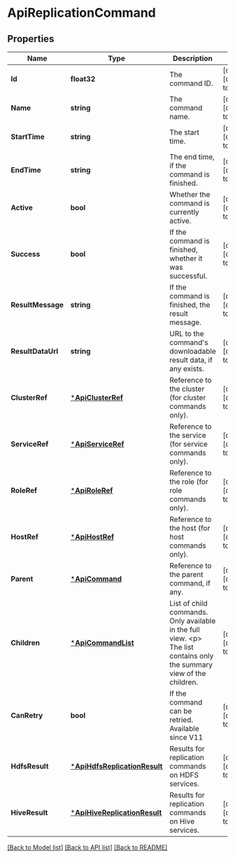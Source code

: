 # ApiReplicationCommand

## Properties
Name | Type | Description | Notes
------------ | ------------- | ------------- | -------------
**Id** | **float32** | The command ID. | [optional] [default to null]
**Name** | **string** | The command name. | [optional] [default to null]
**StartTime** | **string** | The start time. | [optional] [default to null]
**EndTime** | **string** | The end time, if the command is finished. | [optional] [default to null]
**Active** | **bool** | Whether the command is currently active. | [optional] [default to null]
**Success** | **bool** | If the command is finished, whether it was successful. | [optional] [default to null]
**ResultMessage** | **string** | If the command is finished, the result message. | [optional] [default to null]
**ResultDataUrl** | **string** | URL to the command&#39;s downloadable result data, if any exists. | [optional] [default to null]
**ClusterRef** | [***ApiClusterRef**](ApiClusterRef.md) | Reference to the cluster (for cluster commands only). | [optional] [default to null]
**ServiceRef** | [***ApiServiceRef**](ApiServiceRef.md) | Reference to the service (for service commands only). | [optional] [default to null]
**RoleRef** | [***ApiRoleRef**](ApiRoleRef.md) | Reference to the role (for role commands only). | [optional] [default to null]
**HostRef** | [***ApiHostRef**](ApiHostRef.md) | Reference to the host (for host commands only). | [optional] [default to null]
**Parent** | [***ApiCommand**](ApiCommand.md) | Reference to the parent command, if any. | [optional] [default to null]
**Children** | [***ApiCommandList**](ApiCommandList.md) | List of child commands. Only available in the full view. &lt;p&gt; The list contains only the summary view of the children. | [optional] [default to null]
**CanRetry** | **bool** | If the command can be retried. Available since V11 | [optional] [default to null]
**HdfsResult** | [***ApiHdfsReplicationResult**](ApiHdfsReplicationResult.md) | Results for replication commands on HDFS services. | [optional] [default to null]
**HiveResult** | [***ApiHiveReplicationResult**](ApiHiveReplicationResult.md) | Results for replication commands on Hive services. | [optional] [default to null]

[[Back to Model list]](../README.md#documentation-for-models) [[Back to API list]](../README.md#documentation-for-api-endpoints) [[Back to README]](../README.md)


